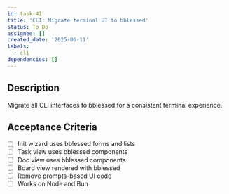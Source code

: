 ```yaml
---
id: task-41
title: 'CLI: Migrate terminal UI to bblessed'
status: To Do
assignee: []
created_date: '2025-06-11'
labels:
  - cli
dependencies: []
---
```


## Description

Migrate all CLI interfaces to bblessed for a consistent terminal experience.

## Acceptance Criteria
- [ ] Init wizard uses bblessed forms and lists
- [ ] Task view uses bblessed components
- [ ] Doc view uses bblessed components
- [ ] Board view rendered with bblessed
- [ ] Remove prompts-based UI code
- [ ] Works on Node and Bun
